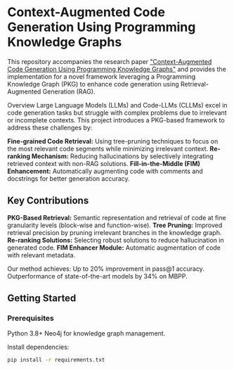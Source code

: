# Context-Augmented Code Generation Using Programming Knowledge Graphs

This repository accompanies the research paper ["Context-Augmented Code Generation Using Programming Knowledge Graphs"](https://arxiv.org/pdf/2410.18251) and provides the implementation for a novel framework leveraging a Programming Knowledge Graph (PKG) to enhance code generation using Retrieval-Augmented Generation (RAG).

Overview
Large Language Models (LLMs) and Code-LLMs (CLLMs) excel in code generation tasks but struggle with complex problems due to irrelevant or incomplete contexts. This project introduces a PKG-based framework to address these challenges by:

**Fine-grained Code Retrieval:** Using tree-pruning techniques to focus on the most relevant code segments while minimizing irrelevant context.
**Re-ranking Mechanism:** Reducing hallucinations by selectively integrating retrieved context with non-RAG solutions.
**Fill-in-the-Middle (FIM) Enhancement:** Automatically augmenting code with comments and docstrings for better generation accuracy.

## Key Contributions
**PKG-Based Retrieval:** Semantic representation and retrieval of code at fine granularity levels (block-wise and function-wise).
**Tree Pruning:** Improved retrieval precision by pruning irrelevant branches in the knowledge graph.
**Re-ranking Solutions:** Selecting robust solutions to reduce hallucination in generated code.
**FIM Enhancer Module:** Automatic augmentation of code with relevant metadata.

Our method achieves:
Up to 20% improvement in pass@1 accuracy.
Outperformance of state-of-the-art models by 34% on MBPP.


## Getting Started

### Prerequisites
Python 3.8+
Neo4j for knowledge graph management.

Install dependencies:

```bash
pip install -r requirements.txt
```
